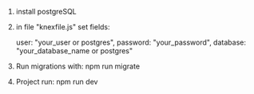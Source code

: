 1) install postgreSQL
2) in file "knexfile.js" set fields:

    user: "your_user or postgres",
    password: "your_password",
    database: "your_database_name or postgres"

3) Run migrations with: npm run migrate

4) Project run: npm run dev